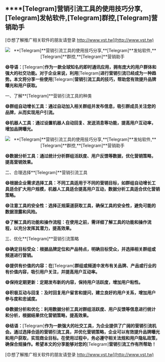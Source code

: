 ## ****[Telegram]**营销引流工具的使用技巧分享,**[Telegram]**发帖软件,**[Telegram]**群控,**[Telegram]**营销助手**

[😍想了解推广相关软件的朋友请登录 http://www.vst.tw](http://www.vst.tw)

 <center><img src="https://vst.tw/MP4/tuiguang/png/5.png" alt="**[Telegram]**营销引流工具的使用技巧分享,**[Telegram]**发帖软件,**[Telegram]**群控,**[Telegram]**营销助手"></center>

**😄导语：**[Telegram]**作为一款全球知名的即时通讯应用，拥有庞大的用户群体和强大的社交功能。对于企业来说，利用**[Telegram]**进行营销引流已经成为一种趋势。本文将分享一些使用**[Telegram]**营销引流工具的技巧，帮助您有效提升品牌曝光和用户获取。**

一、了解**[Telegram]**营销引流工具的种类

**😄群组自动增长工具：通过自动加入相关群组并发布信息，吸引群成员关注您的品牌，从而实现用户引流。**

**😄机器人工具：通过设置机器人自动回复、发送消息等功能，提高用户互动率，增加品牌曝光。**

 <center><img src="https://vst.tw/MP4/tuiguang/png/4.png" alt="**[Telegram]**营销引流工具的使用技巧分享,**[Telegram]**发帖软件,**[Telegram]**群控,**[Telegram]**营销助手"></center>

**😄数据分析工具：通过统计分析群组活跃度、用户反馈等数据，优化营销策略，提高营销效果。**

二、合理选择**[Telegram]**营销引流工具

**😄根据企业需求选择工具：不同工具适用于不同的营销目标，如群组自动增长工具适合扩大用户规模，机器人工具适合提高用户互动，数据分析工具适合优化营销策略。**

**😄注意工具的安全性：选择正规渠道获取工具，确保工具的安全性，避免可能的数据泄露和风险。**

**😄了解工具的功能和操作流程：在使用之前，需详细了解工具的功能和操作流程，以充分发挥其潜力，提高效果。**

三、优化**[Telegram]**营销引流策略

**😄确定目标受众：根据品牌定位和产品特点，明确目标受众，并选择相关群组或频道进行营销。**

**😄提供有价值的内容：在**[Telegram]**群组或频道中发布有关品牌、产品或行业的有价值内容，吸引用户关注，并提高用户互动率。**

**😄保持定期更新：定期发布新的内容，保持用户活跃度，增加用户粘性。**

**😄积极互动与回复：及时回复用户留言和提问，建立良好的用户关系，增加用户参与度和忠诚度。**

**😄数据分析和优化：利用数据分析工具对群组活跃度、用户反馈等信息进行统计和分析，根据结果优化营销策略，提高效果。**

**😄结语：**[Telegram]**作为一款强大的社交工具，为企业提供了广阔的营销引流机会。通过选择合适的营销引流工具，并优化营销策略，企业可以有效提升品牌曝光和用户获取，实现商业目标。在使用过程中，务必遵守相关法规和用户隐私政策，确保合规操作。希望本文的分享能够对您的**[Telegram]**营销引流工作有所帮助！**

[😍想了解推广相关软件的朋友请登录 http://www.vst.tw](http://www.vst.tw)




